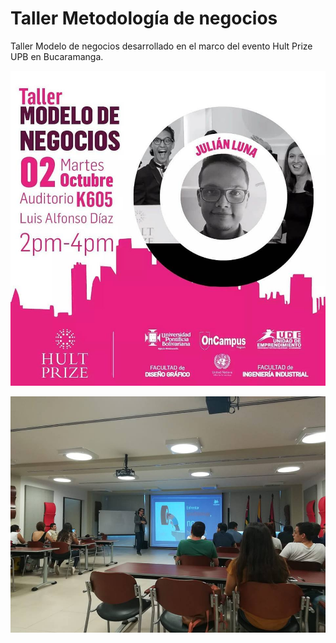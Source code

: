 # Taller Metodología de negocios

Taller Modelo de negocios desarrollado en el marco del evento Hult Prize UPB en Bucaramanga.

![](https://raw.githubusercontent.com/judlup/taller_metodologia_de_negocios/master/Poster.jpg)

![](https://raw.githubusercontent.com/judlup/taller_metodologia_de_negocios/master/imagen.jpg)
